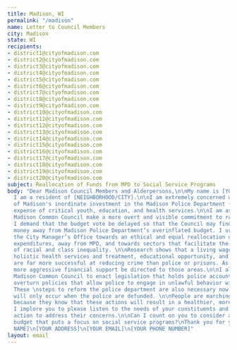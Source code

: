 ```yaml
---
title: Madison, WI
permalink: "/madison"
name: Letter to Council Members
city: Madison
state: WI
recipients:
- district1@cityofmadison.com
- district2@cityofmadison.com
- district3@cityofmadison.com
- district4@cityofmadison.com
- district5@cityofmadison.com
- district6@cityofmadison.com
- district7@cityofmadison.com
- district8@cityofmadison.com
- district9@cityofmadison.com
- district10@cityofmadison.com
- district11@cityofmadison.com
- district12@cityofmadison.com
- district13@cityofmadison.com
- district14@cityofmadison.com
- district15@cityofmadison.com
- district16@cityofmadison.com
- district17@cityofmadison.com
- district18@cityofmadison.com
- district19@cityofmadison.com
- district20@cityofmadison.com
subject: Reallocation of Funds from MPD to Social Service Programs
body: "Dear Madison Council Members and Alderpersons,\n\nMy name is [YOUR NAME] and
  I am a resident of [NEIGHBORHOOD/CITY].\n\nI am extremely concerned with the City
  of Madison's inordinate investment in the Madison Police Department (MPD) at the
  expense of critical youth, education, and health services.\n\nI am asking that the
  Madison Common Council make a more overt and visible commitment to racial justice.
  I demand that the budget vote be delayed so that the Council may find ways to redirect
  money away from Madison Police Department’s overinflated budget. I urge you to pressure
  the City Manager’s Office towards an ethical and equal reallocation of the city’s
  expenditures, away from MPD, and towards sectors that facilitate the dismantling
  of racial and class inequality. \n\nResearch shows that a living wage, access to
  holistic health services and treatment, educational opportunity, and stable housing
  are far more successful at reducing crime than police or prisons. As such, I demand
  more aggressive financial support be directed to those areas.\n\nI also urge the
  Madison Common Council to enact legislation that holds police accountable and to
  overturn policies that allow police to engage in unlawful behavior with impunity.
  These \nsteps to reform the police department are also necessary now but true justice
  will only occur when the police are defunded. \n\nPeople are marching in the streets
  because they know that these actions will result in a healthier, more just society.
  I implore you to please listen to the needs of your constituents and take immediate
  action to address their concerns.\n\nCan I count on you to consider an alternative
  budget that puts a focus on social service programs?\nThank you for your time,\n[YOUR
  NAME]\n[YOUR ADDRESS]\n[YOUR EMAIL]\n[YOUR PHONE NUMBER]"
layout: email
---
```


